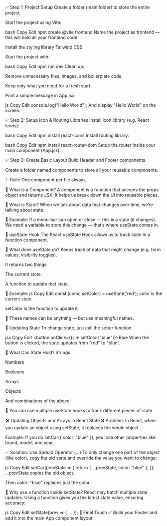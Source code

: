 ✅ Step 1: Project Setup
Create a folder (main folder) to store the entire project.

Start the project using Vite:

bash
Copy
Edit
npm create @vite frontend
Name the project as frontend — this will hold all your frontend code.

Install the styling library Tailwind CSS.

Start the project with:

bash
Copy
Edit
npm run dev
Clean up:

Remove unnecessary files, images, and boilerplate code.

Keep only what you need for a fresh start.

Print a simple message in App.jsx:

js
Copy
Edit
console.log("Hello World");
And display "Hello World" on the screen.

✅ Step 2: Setup Icon & Routing Libraries
Install icon library (e.g. React Icons):

bash
Copy
Edit
npm install react-icons
Install routing library:

bash
Copy
Edit
npm install react-router-dom
Setup the router inside your main component (App.jsx).

✅ Step 3: Create Basic Layout
Build Header and Footer components.

Create a folder named components to store all your reusable components.

✨ Rule: One component per file always.

📌 What is a Component?
A component is a function that accepts the props object and returns JSX.
It helps us break down the UI into reusable pieces.

📌 What is State?
When we talk about data that changes over time, we’re talking about state.

📌 Example:
If a menu-bar can open or close — this is a state (it changes).
We need a variable to store this change — that’s where useState comes in.

💠 useState Hook
The React useState Hook allows us to track state in a function component.

🧩 What does useState do?
Keeps track of data that might change (e.g. form values, visibility toggles).

It returns two things:

The current state.

A function to update that state.

🧪 Example:
js
Copy
Edit
const [color, setColor] = useState('red');
color is the current state.

setColor is the function to update it.

📌 These names can be anything — but use meaningful names.

🔁 Updating State
To change state, just call the setter function:

jsx
Copy
Edit
<button onClick={() => setColor("blue")}>Blue</button>
When the button is clicked, the state updates from "red" to "blue".

🧳 What Can State Hold?
Strings

Numbers

Booleans

Arrays

Objects

And combinations of the above!

📌 You can use multiple useState hooks to track different pieces of state.

🛠️ Updating Objects and Arrays in React State
❌ Problem:
In React, when you update an object using setState, it replaces the whole object.

Example:
If you do setCar({ color: "blue" }),
you lose other properties like brand, model, and year.

✅ Solution: Use Spread Operator (...)
To only change one part of the object (like color),
copy the old state and override the value you want to change:

js
Copy
Edit
setCar(prevState => {
  return { ...prevState, color: "blue" };
});
...prevState copies the old object.

Then color: "blue" replaces just the color.

🧠 Why use a function inside setState?
React may batch multiple state updates.
Using a function gives you the latest state value, ensuring accuracy:

js
Copy
Edit
setState(prev => { ... });
📌 Final Touch
✅ Build your Footer and add it into the main App component layout.